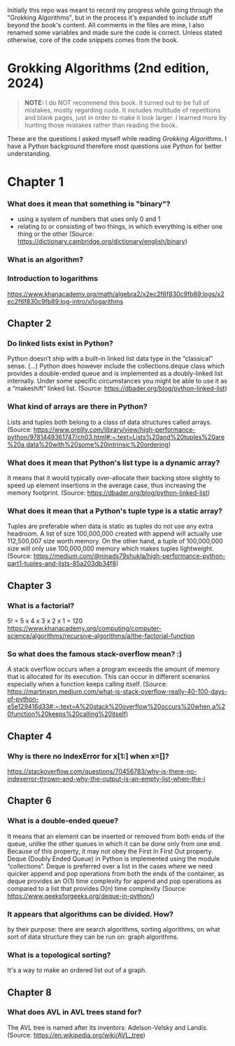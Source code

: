 Initially this repo was meant to record my progress while going through the "Grokking Algorithms", but in the process it's expanded to include stuff beyond the book's content. All comments in the files are mine, I also renamed some variables and made sure the code is correct. Unless stated otherwise, core of the code snippets comes from the book.

# Grokking Algorithms (2nd edition, 2024)

> **NOTE:** I do NOT recommend this book. 
> It turned out to be full of mistakes, mostly regarding code.
> It includes multitude of repetitions and blank pages, just in order to make it look larger.
> I learned more by hunting those mistakes rather than reading the book.

These are the questions I asked myself while reading _Grokking Algorithms_. 
I have a Python background therefore most questions use Python for better understanding.

# Chapter 1

### What does it mean that something is "binary"?
- using a system of numbers that uses only 0 and 1
- relating to or consisting of two things, in which everything is either one thing or the other 
(Source: https://dictionary.cambridge.org/dictionary/english/binary)

### What is an algorithm?

### Introduction to logarithms
https://www.khanacademy.org/math/algebra2/x2ec2f6f830c9fb89:logs/x2ec2f6f830c9fb89:log-intro/v/logarithms

## Chapter 2

### Do linked lists exist in Python?
Python doesn’t ship with a built-in linked list data type in the “classical” sense. (...)
Python does however include the collections.deque class which provides a double-ended queue and is implemented as a doubly-linked list internally. 
Under some specific circumstances you might be able to use it as a “makeshift” linked list. 
(Source: https://dbader.org/blog/python-linked-list)

### What kind of arrays are there in Python?
Lists and tuples both belong to a class of data structures called arrays.
(Source: https://www.oreilly.com/library/view/high-performance-python/9781449361747/ch03.html#:~:text=Lists%20and%20tuples%20are%20a,data%20with%20some%20intrinsic%20ordering)

### What does it mean that Python's list type is a dynamic array?
It means that it would typically over-allocate their backing store slightly to speed up element insertions in the average case, 
thus increasing the memory footprint. 
(Source: https://dbader.org/blog/python-linked-list)

### What does it mean that a Python's tuple type is a static array?
Tuples are preferable when data is static as tuples do not use any extra headroom. 
A list of size 100,000,000 created with append will actually use 112,500,007 size worth memory. 
On the other hand, a tuple of 100,000,000 size will only use 100,000,000 memory which makes tuples lightweight.
(Source: https://medium.com/@ninads79shukla/high-performance-python-part1-tuples-and-lists-85a203db34f8)

## Chapter 3

### What is a factorial?
5! = 5 x 4 x 3 x 2 x 1 = 120
https://www.khanacademy.org/computing/computer-science/algorithms/recursive-algorithms/a/the-factorial-function

### So what does the famous stack-overflow mean? :)
A stack overflow occurs when a program exceeds the amount of memory that is allocated for its execution. 
This can occur in different scenarios especially when a function keeps calling itself.
(Source: https://martinxpn.medium.com/what-is-stack-overflow-really-40-100-days-of-python-e5e129416d33#:~:text=A%20stack%20overflow%20occurs%20when,a%20function%20keeps%20calling%20itself)

## Chapter 4

### Why is there no IndexError for x[1:] when x=[]?
https://stackoverflow.com/questions/70456783/why-is-there-no-indexerror-thrown-and-why-the-output-is-an-empty-list-when-the-i

## Chapter 6

### What is a double-ended queue?
It means that an element can be inserted or removed from both ends of the queue, unlike the other queues in which it can be done only from one end. Because of this property, it may not obey the First In First Out property. Deque (Doubly Ended Queue) in Python is implemented using the module “collections“. Deque is preferred over a list in the cases where we need quicker append and pop operations from both the ends of the container, as deque provides an O(1) time complexity for append and pop operations as compared to a list that provides O(n) time complexity
(Source: https://www.geeksforgeeks.org/deque-in-python/)

### It appears that algorithms can be divided. How?
by their purpose: there are search algorithms, sorting algorithms,
on what sort of data structure they can be run on: graph algorithms.

### What is a topological sorting?
It's a way to make an ordered list out of a graph.

## Chapter 8

### What does AVL in AVL trees stand for?
The AVL tree is named after its inventors: Adelson-Velsky and Landis.
(Source: https://en.wikipedia.org/wiki/AVL_tree)